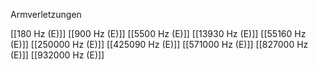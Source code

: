 Armverletzungen

[[180 Hz (E)]]
[[900 Hz (E)]]
[[5500 Hz (E)]]
[[13930 Hz (E)]]
[[55160 Hz (E)]]
[[250000 Hz (E)]]
[[425090 Hz (E)]]
[[571000 Hz (E)]]
[[827000 Hz (E)]]
[[932000 Hz (E)]]